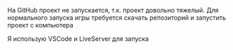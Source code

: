 На GitHub проект не запускается, т.к. проект довольно тяжелый.
Для нормального запуска игры требуется скачать репозиторий и запустить проект с компьютера

Я использую VSCode и LiveServer для запуска
